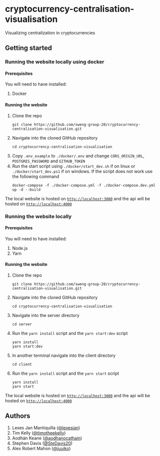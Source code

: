 # cryptocurrency-centralisation-visualisation

Visualizing centralization in cryptocurrencies

## Getting started

### Running the website locally using docker

#### Prerequisites

You will need to have installed:

1. Docker

#### Running the website

1. Clone the repo
   ```
   git clone https://github.com/sweng-group-20/cryptocurrency-centralisation-visualisation.git
   ```
2. Navigate into the cloned GitHub repository
   ```
   cd cryptocurrency-centralisation-visualisation
   ```
3. Copy `.env_example` to `./docker/.env` and change `CORS_ORIGIN_URL`, `POSTGRES_PASSWORD` and `GITHUB_TOKEN`
4. Run the start script using `./docker/start_dev.sh` if on linux or `./docker/start_dev.ps1` if on windows. If the script does not work use the following command
   ```
   docker-compose -f ./docker-compose.yml -f ./docker-compose.dev.yml up -d --build
   ```

The local website is hosted on [`http://localhost:3000`](http://localhost:3000) and the api will be hosted on [`http://localhost:4000`](http://localhost:4000)

### Running the website locally

#### Prerequisites

You will need to have installed:

1. Node.js
2. Yarn

#### Running the website

1. Clone the repo
   ```
   git clone https://github.com/sweng-group-20/cryptocurrency-centralisation-visualisation.git
   ```
2. Navigate into the cloned GitHub repository
   ```
   cd cryptocurrency-centralisation-visualisation
   ```
3. Navigate into the server directory
   ```
   cd server
   ```
4. Run the `yarn install` script and the `yarn start:dev` script
   ```
   yarn install
   yarn start:dev
   ```
5. In another terminal navigate into the client directory
   ```
   cd client
   ```
6. Run the `yarn install` script and the `yarn start` script
   ```
   yarn install
   yarn start
   ```

The local website is hosted on [`http://localhost:3000`](http://localhost:3000) and the api will be hosted on [`http://localhost:4000`](http://localhost:4000)

## Authors

1. Lexes Jan Mantiquilla ([@lexesjan](https://github.com/lexesjan))
2. Tim Kelly ([@timotheekelly](https://github.com/timotheekelly))
3. Aodhán Keane ([@aodhanocathain](https://github.com/aodhanocathain))
4. Stephen Davis ([@SteDavis20](https://github.com/SteDavis20))
5. Alex Robert Mahon ([@juuiko](https://github.com/juuiko))